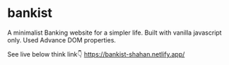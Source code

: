 # bankist
A minimalist Banking website for a simpler life. Built with vanilla javascript only. Used Advance DOM properties.

See live below think link👇
https://bankist-shahan.netlify.app/

